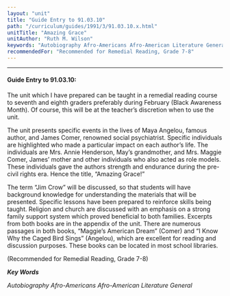 ```yaml
---
layout: "unit"
title: "Guide Entry to 91.03.10"
path: "/curriculum/guides/1991/3/91.03.10.x.html"
unitTitle: "Amazing Grace"
unitAuthor: "Ruth M. Wilson"
keywords: "Autobiography Afro-Americans Afro-American Literature General"
recommendedFor: "Recommended for Remedial Reading, Grade 7-8"
---
```

<body>
<hr/>
 <h4>
  Guide Entry to 91.03.10:
 </h4>
 The unit which I have prepared can be taught in a remedial reading course to seventh and eighth graders preferably during February (Black Awareness Month). Of course, this will be at the teacher’s discretion when to use the unit.
 <p>
  The unit presents specific events in the lives of Maya Angelou, famous author, and James Comer, renowned social psychiatrist. Specific individuals are highlighted who made a particular impact on each author’s life. The individuals are Mrs. Annie Henderson, May’s grandmother, and Mrs. Maggie Comer, James’ mother and other individuals who also acted as role models. These individuals gave the authors strength and endurance during the pre-civil rights era. Hence the title, “Amazing Grace!”
 </p>
 <p>
  The term “Jim Crow” will be discussed, so that students will have background knowledge for understanding the materials that will be presented. Specific lessons have been prepared to reinforce skills being taught. Religion and church are discussed with an emphasis on a strong family support system which proved beneficial to both families. Excerpts from both books are in the appendix of the unit. There are numerous passages in both books, “Maggie’s American Dream” (Comer) and “I Know Why the Caged Bird Sings” (Angelou), which are excellent for reading and discussion purposes. These books can be located in most school libraries.
 </p>
 <p>
  (Recommended for Remedial Reading, Grade 7-8)
 </p>
<p>
  <b>
   <i>
    Key Words
   </i>
  </b>
  <br/>
 </p>
 <p>
  <i>
   Autobiography Afro-Americans Afro-American Literature General
  </i>
 </p>

</body>